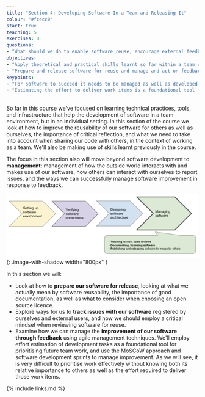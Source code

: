 ```yaml
---
title: "Section 4: Developing Software In a Team and Releasing It"
colour: "#fcecc0"
start: true
teaching: 5
exercises: 0
questions:
- "What should we do to enable software reuse, encourage external feedback, and act on it?"
objectives:
- "Apply theoretical and practical skills learnt so far within a team environment"
- "Prepare and release software for reuse and manage and act on feedback to improvement it"
keypoints:
- "For software to succeed it needs to be managed as well as developed."
- "Estimating the effort to deliver work items is a foundational tool for prioritising that work."
---
```


So far in this course we've focused on learning technical practices, tools, and infrastructure that help the development of software in a team environment, but in an individual setting. In this section of the course we look at how to improve the reusability of our software for others as well as ourselves, the importance of critical reflection, and what we need to take into account when sharing our code with others, in the context of working as a team. We'll also be making use of skills learnt previously in the course.

The focus in this section also will move beyond software development to **management**: management of how the outside world interacts with and makes use of our software, how others can interact with ourselves to report issues, and the ways we can successfully manage software improvement in response to feedback.

![Managing software](../fig/section4-overview.png){: .image-with-shadow width="800px" }

In this section we will:

- Look at how to **prepare our software for release**, looking at what we actually mean by software reusability, the importance of good documentation, as well as what to consider when choosing an open source licence.
- Explore ways for us to **track issues with our software** registered by ourselves and external users, and how we should employ a critical mindset when reviewing software for reuse.
- Examine how we can manage the **improvement of our software through feedback** using agile management techniques. We'll employ effort estimation of development tasks as a foundational tool for prioritising future team work, and use the MoSCoW approach and software development sprints to manage improvement. As we will see, it is very difficult to prioritise work effectively without knowing both its relative importance to others as well as the effort required to deliver those work items.

{% include links.md %}
